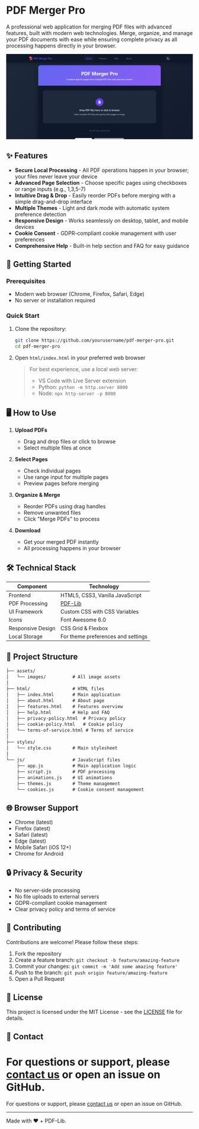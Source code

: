 # PDF Merger Pro

A professional web application for merging PDF files with advanced features, built with modern web technologies. Merge, organize, and manage your PDF documents with ease while ensuring complete privacy as all processing happens directly in your browser.

![PDF Merger Pro Screenshot](assets/images/pdf-merger-screenshot.png)

## ✨ Features

- **Secure Local Processing** - All PDF operations happen in your browser; your files never leave your device
- **Advanced Page Selection** - Choose specific pages using checkboxes or range inputs (e.g., 1,3,5-7)
- **Intuitive Drag & Drop** - Easily reorder PDFs before merging with a simple drag-and-drop interface
- **Multiple Themes** - Light and dark mode with automatic system preference detection
- **Responsive Design** - Works seamlessly on desktop, tablet, and mobile devices
- **Cookie Consent** - GDPR-compliant cookie management with user preferences
- **Comprehensive Help** - Built-in help section and FAQ for easy guidance

## 🚀 Getting Started

### Prerequisites

- Modern web browser (Chrome, Firefox, Safari, Edge)
- No server or installation required

### Quick Start

1. Clone the repository:

   ```bash
   git clone https://github.com/yourusername/pdf-merger-pro.git
   cd pdf-merger-pro
   ```

2. Open `html/index.html` in your preferred web browser

   > For best experience, use a local web server:
   >
   > - VS Code with Live Server extension
   > - Python: `python -m http.server 8000`
   > - Node: `npx http-server -p 8000`

## 🖥️ How to Use

1. **Upload PDFs**

   - Drag and drop files or click to browse
   - Select multiple files at once

2. **Select Pages**

   - Check individual pages
   - Use range input for multiple pages
   - Preview pages before merging

3. **Organize & Merge**

   - Reorder PDFs using drag handles
   - Remove unwanted files
   - Click "Merge PDFs" to process

4. **Download**
   - Get your merged PDF instantly
   - All processing happens in your browser

## 🛠️ Technical Stack

| Component         | Technology                                    |
| ----------------- | --------------------------------------------- |
| Frontend          | HTML5, CSS3, Vanilla JavaScript               |
| PDF Processing    | [PDF-Lib](https://github.com/Hopding/pdf-lib) |
| UI Framework      | Custom CSS with CSS Variables                 |
| Icons             | Font Awesome 6.0                              |
| Responsive Design | CSS Grid & Flexbox                            |
| Local Storage     | For theme preferences and settings            |

## 📂 Project Structure

```
├── assets/
│   └── images/          # All image assets
│
├── html/                # HTML files
│   ├── index.html       # Main application
│   ├── about.html       # About page
│   ├── features.html    # Features overview
│   ├── help.html        # Help and FAQ
│   ├── privacy-policy.html  # Privacy policy
│   ├── cookie-policy.html   # Cookie policy
│   └── terms-of-service.html # Terms of service
│
├── styles/
│   └── style.css        # Main stylesheet
│
└── js/                  # JavaScript files
    ├── app.js           # Main application logic
    ├── script.js        # PDF processing
    ├── animations.js    # UI animations
    ├── themes.js        # Theme management
    └── cookies.js       # Cookie consent management
```

## 🌐 Browser Support

- Chrome (latest)
- Firefox (latest)
- Safari (latest)
- Edge (latest)
- Mobile Safari (iOS 12+)
- Chrome for Android

## 🔒 Privacy & Security

- No server-side processing
- No file uploads to external servers
- GDPR-compliant cookie management
- Clear privacy policy and terms of service

## 🤝 Contributing

Contributions are welcome! Please follow these steps:

1. Fork the repository
2. Create a feature branch: `git checkout -b feature/amazing-feature`
3. Commit your changes: `git commit -m 'Add some amazing feature'`
4. Push to the branch: `git push origin feature/amazing-feature`
5. Open a Pull Request

## 📄 License

This project is licensed under the MIT License - see the [LICENSE](LICENSE) file for details.

## 📧 Contact

For questions or support, please [contact us](mailto:nath.chandan1385@gmail.com) or open an issue on GitHub.
=======
For questions or support, please [contact us](mailto:nath.chandan1385.com) or open an issue on GitHub.

---

Made with ❤️ + PDF-Lib.
